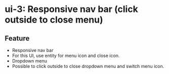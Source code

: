 # ui-3: Responsive nav bar (click outside to close menu)
## Feature
- Responsive nav bar
- For this UI, use entity for menu icon and close icon.
- Dropdown menu
- Possible to click outside to close dropdown menu and switch menu icon.
